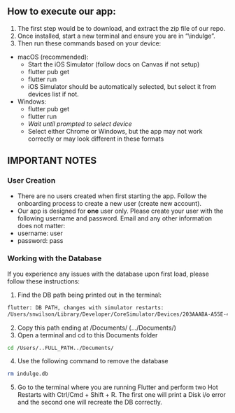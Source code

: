 ## How to execute our app:
1. The first step would be to download, and extract the zip file of our repo.
2. Once installed, start a new terminal and ensure you are in “\indulge”.
3. Then run these commands based on your device:
  - macOS (recommended):
    - Start the iOS Simulator (follow docs on Canvas if not setup)
    - flutter pub get
    - flutter run
    - iOS Simulator should be automatically selected, but select it from devices list if not.
  - Windows:
    - flutter pub get
    - flutter run
    - *Wait until prompted to select device*
    - Select either Chrome or Windows, but the app may not work correctly or may look different in
these formats

## IMPORTANT NOTES
### User Creation
- There are no users created when first starting the app. Follow the onboarding process to create a new user (create new account).
- Our app is designed for **one** user only. Please create your user with the following username and password. Email and any other information does not matter:
- username: user
- password: pass

### Working with the Database
If you experience any issues with the database upon first load, please follow these instructions:
1. Find the DB path being printed out in the terminal:
```bash
flutter: DB PATH, changes with simulator restarts:
/Users/snwilson/Library/Developer/CoreSimulator/Devices/203AAABA-A55E-46C7-8E35-7A8148048FD1/data/Containers/Data/Application/8592E8BF-F911-486C-A56D-24B9EEC9A06C/Documents/indulge.db
```
2. Copy this path ending at /Documents/ (.../Documents/)
3. Open a terminal and cd to this Documents folder
```bash
cd /Users/..FULL_PATH../Documents/
```
4. Use the following command to remove the database
```bash
rm indulge.db
```

5. Go to the terminal where you are running Flutter and perform two Hot Restarts with Ctrl/Cmd + Shift + R. The first one will print a Disk i/o error and the second one will recreate the DB correctly.

